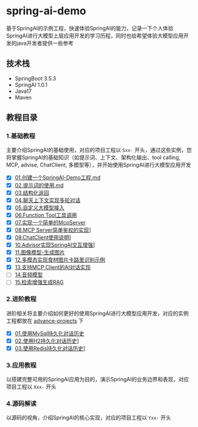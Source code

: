 # spring-ai-demo

基于SpringAI的示例工程，快速体验SpringAI的能力，记录一下个人体验SpringAI进行大模型上层应用开发的学习历程，同时也给希望体验大模型应用开发的java开发者提供一些参考

## 技术栈

- SpringBoot 3.5.3
- SpringAI 1.0.1
- Java17
- Maven

## 教程目录

### 1.基础教程

主要介绍SpringAI的基础使用，对应的项目工程以 `Sxx-` 开头，通过这些实例，您将掌握SpringAI的基础知识（如提示词、上下文、架构化输出、tool calling, MCP, advise, ChatClient, 多模型等），并开始使用SpringAI进行大模型应用开发

- [x] [01.创建一个SpringAI-Demo工程.md](docs/01.创建一个SpringAI-Demo工程.md)
- [x] [02.提示词的使用.md](docs/02.提示词设置.md)
- [x] [03.结构化返回](docs/03.结构化返回.md)
- [x] [04.聊天上下文实现多轮对话](docs/04.聊天上下文.md)
- [x] [05.自定义大模型接入](docs/05.自定义大模型接入.md)
- [x] [06.Function Tool工具调用](docs/06.工具调用.md)
- [x] [07.实现一个简单的McpServer](docs/07.实现一个简单的McpServer.md)
- [x] [08.MCP Server简单鉴权的实现](docs/08.MCP%20Server简单鉴权的实现.md)]
- [x] [09.ChatClient使用说明](docs/09.ChatClient使用说明.md)]
- [x] [10.Advisor实现SpringAI交互增强](docs/10.Advisor实现SpringAI交互增强.md)]
- [x] [11.图像模型-生成图片](docs/11.图像模型.md)
- [x] [12.多模态实现食材图片卡路里识别示例](docs/12.多模态实现食材图片卡路里识别示例.md)
- [x] [13.支持MCP Client的AI对话实现](docs/13.支持MCP%20Client的AI对话实现.md)
- [ ] [14.音频模型](docs/12.音频模型.md)
- [ ] [15.检索增强生成RAG](docs/08.检索增强生成RAG.md)

### 2.进阶教程

进阶相关将主要介绍如何更好的使用SpringAI进行大模型应用开发，对应的实例工程都放在 [advance-projects](./advance-projects) 下

- [x] [01.使用MySql持久化对话历史](docs/A01.使用MySql持久化对话历史.md)
- [x] [02.使用H2持久化对话历史](docs/A02.使用H2持久化对话历史.md)]
- [x] [03.使用Redis持久化对话历史](docs/A03.使用Redis持久化对话历史.md)]

### 3.应用教程

以搭建完整可用的SpringAI应用为目的，演示SpringAI的业务边界和表现，对应项目工程以 `Xxx-` 开头


### 4.源码解读

以源码的视角，介绍SpringAI的核心实现，对应的项目工程以 `Yxx-` 开头